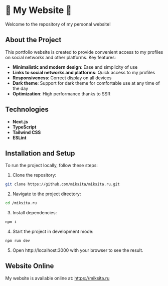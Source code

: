 # 🎀 My Website 🎀

Welcome to the repository of my personal website!

## About the Project

This portfolio website is created to provide convenient access to my profiles on social networks and other platforms.
Key features:

- **Minimalistic and modern design**: Ease and simplicity of use
- **Links to social networks and platforms**: Quick access to my profiles
- **Responsiveness**: Correct display on all devices
- **Dark theme**: Support for dark theme for comfortable use at any time of the day
- **Optimization**: High performance thanks to SSR

## Technologies

- **Next.js**
- **TypeScript**
- **Tailwind CSS**
- **ESLint**

## Installation and Setup

To run the project locally, follow these steps:

1. Clone the repository:

```bash
git clone https://github.com/miksita/miksita.ru.git
```

2. Navigate to the project directory:

```bash
cd /miksita.ru
```

3. Install dependencies:

```bash
npm i
```

4. Start the project in development mode:

```bash
npm run dev
```

5. Open http://localhost:3000 with your browser to see the result.


## Website Online

My website is available online at: https://miksita.ru
